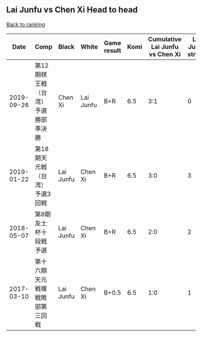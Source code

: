## Lai Junfu vs Chen Xi Head to head

[Back to ranking](../../index.md)




| **Date** | **Comp** | **Black** | **White** | **Game result** | **Komi** | **Cumulative Lai Junfu vs Chen Xi** | **Lai Junfu streak** | **Chen Xi streak** | 
| --- | --- | --- | --- | --- | --- | --- | --- | --- |
| 2019-09-26 | 第12期棋王戦（台湾）予選勝部準決勝 | Chen Xi | Lai Junfu | B+R | 6.5 | 3:1 | 0 | 1 | 
| 2019-01-22 | 第18期天元戦（台湾）予選3回戦 | Lai Junfu | Chen Xi | B+R | 6.5 | 3:0 | 3 | 0 | 
| 2018-05-07 | 第8期友士杯十段戦予選 | Lai Junfu | Chen Xi | B+R | 6.5 | 2:0 | 2 | 0 | 
| 2017-03-10 | 第十六期天元戦複戦敗部第三回戦 | Lai Junfu | Chen Xi | B+0.5 | 6.5 | 1:0 | 1 | 0 |




